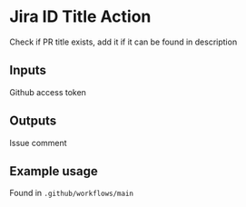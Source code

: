 # Jira ID Title Action

Check if PR title exists, add it if it can be found in description
## Inputs

Github access token
## Outputs
 
Issue comment
## Example usage

Found in `.github/workflows/main`